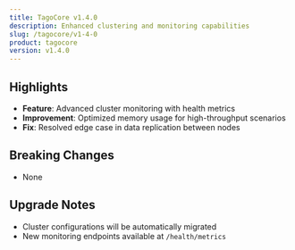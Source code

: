 ```yaml
---
title: TagoCore v1.4.0
description: Enhanced clustering and monitoring capabilities
slug: /tagocore/v1-4-0
product: tagocore
version: v1.4.0
---
```


## Highlights

- **Feature**: Advanced cluster monitoring with health metrics
- **Improvement**: Optimized memory usage for high-throughput scenarios
- **Fix**: Resolved edge case in data replication between nodes

## Breaking Changes

- None

## Upgrade Notes

- Cluster configurations will be automatically migrated
- New monitoring endpoints available at `/health/metrics`